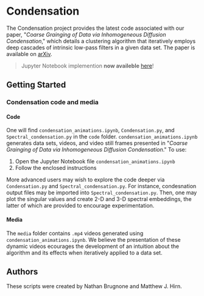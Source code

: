# Condensation
The Condensation project provides the latest code associated with our paper, "_Coarse Grainging of Data via Inhomogeneous Diffusion Condensation_," which details a clustering algorithm that iteratively employs deep cascades of intrinsic low-pass filters in a given data set. The paper is available on [arXiv](https://arxiv.org/abs/1907.04463).  
>Jupyter Notebook implemention **now availeble** [here](code/condensation_animations.ipynb)!    
## Getting Started
### Condensation code and media
#### Code
One will find `condensation_animations.ipynb`, `Condensation.py`, and `Spectral_condensation.py` in the `code` folder. `condensation_animations.ipynb` generates data sets, videos, and video still frames presented in "_Coarse Grainging of Data via Inhomogeneous Diffusion Condensation_."  To use: 
1. Open the Jupyter Notebook file `condensation_animations.ipynb`
2. Follow the enclosed instructions

More advanced users may wish to explore the code deeper via `Condensation.py` and `Spectral_condensation.py`. For instance, condesnation output files may be imported into `Spectral_condensation.py`. Then, one may plot the singular values and create 2-D and 3-D spectral embeddings, the latter of which are provided to encourage experimentation. 
#### Media
The `media` folder contains `.mp4` videos generated using `condensation_animations.ipynb`. We believe the presentation of these dynamic videos ecourages the development of an intuition about the algorithm and its effects when iteratively applied to a data set.  
## Authors
These scripts were created by Nathan Brugnone and Matthew J. Hirn.